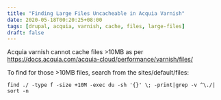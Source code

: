 ```yaml
---
title: "Finding Large Files Uncacheable in Acquia Varnish"
date: 2020-05-18T00:20:25+08:00
tags: [drupal, acquia, varnish, cache, files, large-files]
draft: false
---
```


Acquia varnish cannot cache files >10MB as per https://docs.acquia.com/acquia-cloud/performance/varnish/files/

To find for those >10MB files, search from the sites/default/files:
```
find ./ -type f -size +10M -exec du -sh '{}' \; -print|grep -v ^\./| sort -n
```
